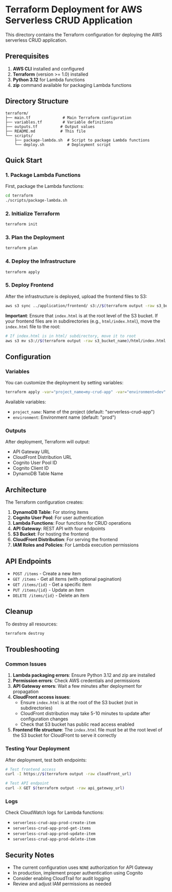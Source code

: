 # Terraform Deployment for AWS Serverless CRUD Application

This directory contains the Terraform configuration for deploying the AWS serverless CRUD application.

## Prerequisites

1. **AWS CLI** installed and configured
2. **Terraform** (version >= 1.0) installed
3. **Python 3.12** for Lambda functions
4. **zip** command available for packaging Lambda functions

## Directory Structure

```
terraform/
├── main.tf              # Main Terraform configuration
├── variables.tf         # Variable definitions
├── outputs.tf          # Output values
├── README.md           # This file
└── scripts/
    ├── package-lambda.sh  # Script to package Lambda functions
    └── deploy.sh          # Deployment script
```

## Quick Start

### 1. Package Lambda Functions

First, package the Lambda functions:

```bash
cd terraform
./scripts/package-lambda.sh
```

### 2. Initialize Terraform

```bash
terraform init
```

### 3. Plan the Deployment

```bash
terraform plan
```

### 4. Deploy the Infrastructure

```bash
terraform apply
```

### 5. Deploy Frontend

After the infrastructure is deployed, upload the frontend files to S3:

```bash
aws s3 sync ../application/frontend/ s3://$(terraform output -raw s3_bucket_name) --delete
```

**Important**: Ensure that `index.html` is at the root level of the S3 bucket. If your frontend files are in subdirectories (e.g., `html/index.html`), move the `index.html` file to the root:

```bash
# If index.html is in html/ subdirectory, move it to root
aws s3 mv s3://$(terraform output -raw s3_bucket_name)/html/index.html s3://$(terraform output -raw s3_bucket_name)/index.html
```

## Configuration

### Variables

You can customize the deployment by setting variables:

```bash
terraform apply -var="project_name=my-crud-app" -var="environment=dev"
```

Available variables:
- `project_name`: Name of the project (default: "serverless-crud-app")
- `environment`: Environment name (default: "prod")

### Outputs

After deployment, Terraform will output:
- API Gateway URL
- CloudFront Distribution URL
- Cognito User Pool ID
- Cognito Client ID
- DynamoDB Table Name

## Architecture

The Terraform configuration creates:

1. **DynamoDB Table**: For storing items
2. **Cognito User Pool**: For user authentication
3. **Lambda Functions**: Four functions for CRUD operations
4. **API Gateway**: REST API with four endpoints
5. **S3 Bucket**: For hosting the frontend
6. **CloudFront Distribution**: For serving the frontend
7. **IAM Roles and Policies**: For Lambda execution permissions

## API Endpoints

- `POST /items` - Create a new item
- `GET /items` - Get all items (with optional pagination)
- `GET /items/{id}` - Get a specific item
- `PUT /items/{id}` - Update an item
- `DELETE /items/{id}` - Delete an item

## Cleanup

To destroy all resources:

```bash
terraform destroy
```

## Troubleshooting

### Common Issues

1. **Lambda packaging errors**: Ensure Python 3.12 and zip are installed
2. **Permission errors**: Check AWS credentials and permissions
3. **API Gateway errors**: Wait a few minutes after deployment for propagation
4. **CloudFront access issues**: 
   - Ensure `index.html` is at the root of the S3 bucket (not in subdirectories)
   - CloudFront distribution may take 5-10 minutes to update after configuration changes
   - Check that S3 bucket has public read access enabled
5. **Frontend file structure**: The `index.html` file must be at the root level of the S3 bucket for CloudFront to serve it correctly

### Testing Your Deployment

After deployment, test both endpoints:

```bash
# Test frontend access
curl -I https://$(terraform output -raw cloudfront_url)

# Test API endpoint
curl -X GET $(terraform output -raw api_gateway_url)
```

### Logs

Check CloudWatch logs for Lambda functions:
- `serverless-crud-app-prod-create-item`
- `serverless-crud-app-prod-get-items`
- `serverless-crud-app-prod-update-item`
- `serverless-crud-app-prod-delete-item`

## Security Notes

- The current configuration uses `NONE` authorization for API Gateway
- In production, implement proper authentication using Cognito
- Consider enabling CloudTrail for audit logging
- Review and adjust IAM permissions as needed 